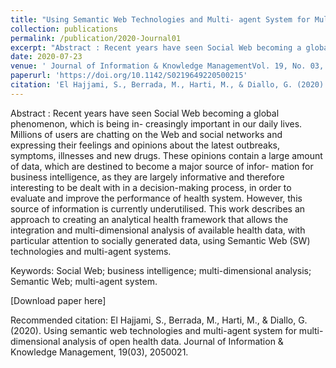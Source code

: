 ```yaml
---
title: "Using Semantic Web Technologies and Multi- agent System for Multi-dimensional Analysis of Open Health Data"
collection: publications
permalink: /publication/2020-Journal01
excerpt: "Abstract : Recent years have seen Social Web becoming a global phenomenon, which is being in- creasingly important in our daily lives. Millions of users are chatting on the Web and social networks and expressing their feelings and opinions about the latest outbreaks, symptoms, illnesses and new drugs. These opinions contain a large amount of data, which are destined to become a major source of infor- mation for business intelligence, as they are largely informative and therefore interesting to be dealt with in a decision-making process, in order to evaluate and improve the performance of health system. However, this source of information is currently underutilised. This work describes an approach to creating an analytical health framework that allows the integration and multi-dimensional analysis of available health data, with particular attention to socially generated data, using Semantic Web (SW) technologies and multi-agent systems."
date: 2020-07-23  
venue: ' Journal of Information & Knowledge ManagementVol. 19, No. 03, 2050021 (2020) '
paperurl: 'https://doi.org/10.1142/S0219649220500215'
citation: 'El Hajjami, S., Berrada, M., Harti, M., & Diallo, G. (2020). Using semantic web technologies and multi-agent system for multi-dimensional analysis of open health data. Journal of Information & Knowledge Management, 19(03), 2050021.'
---
```

Abstract : Recent years have seen Social Web becoming a global phenomenon, which is being in- creasingly important in our daily lives. Millions of users are chatting on the Web and social networks and expressing their feelings and opinions about the latest outbreaks, symptoms, illnesses and new drugs. These opinions contain a large amount of data, which are destined to become a major source of infor- mation for business intelligence, as they are largely informative and therefore interesting to be dealt with in a decision-making process, in order to evaluate and improve the performance of health system. However, this source of information is currently underutilised. This work describes an approach to creating an analytical health framework that allows the integration and multi-dimensional analysis of available health data, with particular attention to socially generated data, using Semantic Web (SW) technologies and multi-agent systems.

Keywords: Social Web; business intelligence; multi-dimensional analysis; Semantic Web; multi-agent system.

[Download paper here]

Recommended citation: El Hajjami, S., Berrada, M., Harti, M., & Diallo, G. (2020). Using semantic web technologies and multi-agent system for multi-dimensional analysis of open health data. Journal of Information & Knowledge Management, 19(03), 2050021.
